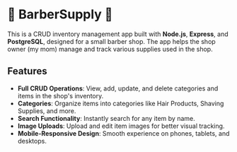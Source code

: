 # 💈 BarberSupply 💈

This is a CRUD inventory management app built with **Node.js**, **Express**, and **PostgreSQL**, designed for a small barber shop. The app helps the shop owner (my mom) manage and track various supplies used in the shop.

## Features

- **Full CRUD Operations**: View, add, update, and delete categories and items in the shop's inventory.
- **Categories**: Organize items into categories like Hair Products, Shaving Supplies, and more.
- **Search Functionality**: Instantly search for any item by name.
- **Image Uploads**: Upload and edit item images for better visual tracking.
- **Mobile-Responsive Design**: Smooth experience on phones, tablets, and desktops.
